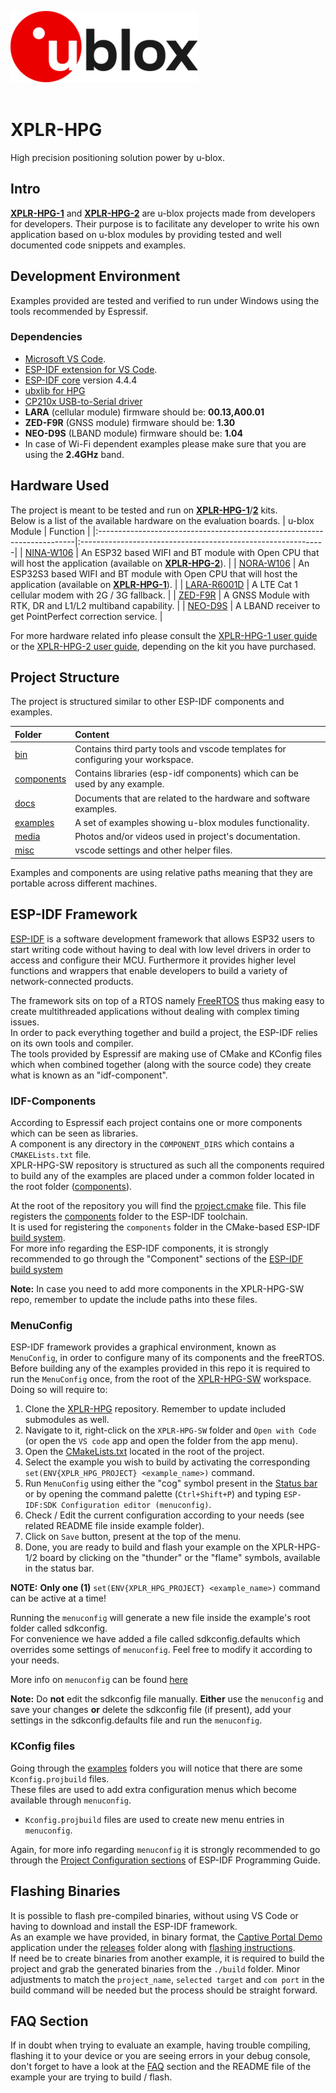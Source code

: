 ![u-blox](./media/shared/logos/ublox_logo.jpg)
<br>
<br>

# XPLR-HPG

High precision positioning solution power by u-blox.

## Intro
**[XPLR-HPG-1](https://www.u-blox.com/en/product/xplr-hpg-1)** and **[XPLR-HPG-2](https://www.u-blox.com/en/product/xplr-hpg-2)** are u-blox projects made from developers for developers. Their purpose is to facilitate any developer to write his own application based on u-blox modules by providing tested and well documented code snippets and examples.


## Development Environment
Examples provided are tested and verified to run under Windows using the tools recommended by Espressif.

### Dependencies
* [Microsoft VS Code](https://code.visualstudio.com/).
* [ESP-IDF extension for VS Code](https://github.com/espressif/vscode-esp-idf-extension/blob/master/docs/tutorial/install.md).
* [ESP-IDF core](https://github.com/espressif/esp-idf/tree/v4.4.4) version 4.4.4
* [ubxlib for HPG](https://github.com/u-blox/ubxlib/tree/hpg)
* [CP210x USB-to-Serial driver](https://www.silabs.com/developers/usb-to-uart-bridge-vcp-drivers?tab=downloads)
* **LARA** (cellular module) firmware should be: **00.13,A00.01**
* **ZED-F9R** (GNSS module) firmware should be: **1.30**
* **NEO-D9S** (LBAND module) firmware should be: **1.04**
* In case of Wi-Fi dependent examples please make sure that you are using the **2.4GHz** band.


## Hardware Used
The project is meant to be tested and run on **[XPLR-HPG-1](https://www.u-blox.com/en/product/xplr-hpg-1)**/**[2](https://www.u-blox.com/en/product/xplr-hpg-2)** kits.<br>
Below is a list of the available hardware on the evaluation boards.
| u-blox Module                                                           | Function                                                     |
|:------------------------------------------------------------------------|:-------------------------------------------------------------|
| [NINA-W106](https://www.u-blox.com/en/product/nina-w10-series-open-cpu) | An ESP32 based WIFI and BT module with Open CPU that will host the application (available on **[XPLR-HPG-2](https://www.u-blox.com/en/product/xplr-hpg-2)**).     |
| [NORA-W106](https://www.u-blox.com/en/product/nora-w10-series) | An ESP32S3 based WIFI and BT module with Open CPU that will host the application (available on **[XPLR-HPG-1](https://www.u-blox.com/en/product/xplr-hpg-1)**).     |
| [LARA-R6001D](https://www.u-blox.com/en/product/lara-r6-series)         | A LTE Cat 1 cellular modem with 2G / 3G fallback.            |
| [ZED-F9R](https://www.u-blox.com/en/product/zed-f9r-module)             | A GNSS Module with RTK, DR and L1/L2 multiband capability.   |
| [NEO-D9S](https://www.u-blox.com/en/product/neo-d9s-series)             | A LBAND receiver to get PointPerfect correction service.     |

For more hardware related info please consult the [XPLR-HPG-1 user guide](http://www.u-blox.com/docs/UBX-23000692) or the [XPLR-HPG-2 user guide](http://www.u-blox.com/docs/UBX-22039292), depending on the kit you have purchased.

## Project Structure
The project is structured similar to other ESP-IDF components and examples.

| Folder         | Content                                                                                 |
|:---------------|:----------------------------------------------------------------------------------------|
| [bin](./bin/)                 | Contains third party tools and vscode templates for configuring your workspace. |
| [components](./components/)   | Contains libraries (esp-idf components) which can be used by any example. |
| [docs](./docs/)               | Documents that are related to the hardware and software examples.        |
| [examples](./examples/)       | A set of examples showing u-blox modules functionality.                  |
| [media](./media/)             | Photos and/or videos used in project's documentation.                    |
| [misc](./media/)              | vscode settings and other helper files.                                  |

Examples and components are using relative paths meaning that they are portable across different machines.

## ESP-IDF Framework
[ESP-IDF](https://www.espressif.com/en/products/sdks/esp-idf) is a software development framework that allows ESP32 users
to start writing code without having to deal with low level drivers in order to access and configure their MCU.
Furthermore it provides higher level functions and wrappers that enable developers to build a variety of network-connected products.

The framework sits on top of a RTOS namely [FreeRTOS](https://www.freertos.org/) thus making easy to create multithreaded applications without
dealing with complex timing issues.<br>
In order to pack everything together and build a project, the ESP-IDF relies on its own tools and compiler.<br>
The tools provided by Espressif are making use of CMake and KConfig files which when combined together (along with the source code) they create what is known
as an "idf-component".

### IDF-Components
According to Espressif each project contains one or more components which can be seen as libraries.<br>
A component is any directory in the ```COMPONENT_DIRS``` which contains a ```CMAKELists.txt``` file.<br>
XPLR-HPG-SW repository is structured as such all the components required to build any of the examples are placed under a common folder located in the root folder ([components](./components/)).<br>
<!-- At the root of the repository you will find 2 files, namely [project.cmake](./project.cmake) and [project.mk](./project.mk). Both of these files register the [components](./components) folder to the ESP-IDF toolchain.<br>
The difference is that ```.cmake``` file is used for registering the ```components``` folder in the CMake-based ESP-IDF [build system](https://docs.espressif.com/projects/esp-idf/en/v4.4/esp32/api-guides/build-system.html) whereas the ``.mk`` file was used by the older, GNU Make based system.<br>
For more info regarding the ESP-IDF components, it is strongly recommended to go through the "Component" sections of the [ESP-IDF build system](https://docs.espressif.com/projects/esp-idf/en/v4.4/esp32/api-guides/build-system.html)<br> -->

At the root of the repository you will find the [project.cmake](./project.cmake) file. This  file registers the [components](./components) folder to the ESP-IDF toolchain.<br>
It is used for registering the ```components``` folder in the CMake-based ESP-IDF [build system](https://docs.espressif.com/projects/esp-idf/en/v4.4/esp32/api-guides/build-system.html).<br>
For more info regarding the ESP-IDF components, it is strongly recommended to go through the "Component" sections of the [ESP-IDF build system](https://docs.espressif.com/projects/esp-idf/en/v4.4/esp32/api-guides/build-system.html)<br>

**Note:** In case you need to add more components in the XPLR-HPG-SW repo, remember to update the include  paths into these files.

### MenuConfig
ESP-IDF framework provides a graphical environment, known as ```MenuConfig```, in order to configure many of its components and the freeRTOS.<br>
Before building any of the examples provided in this repo it is required to run the ```MenuConfig``` once, from the root of the [XPLR-HPG-SW](./) workspace.<br>
Doing so will require to:
1. Clone the [XPLR-HPG](https://github.com/u-blox/XPLR-HPG-software) repository. Remember to update included submodules as well.
2. Navigate to it, right-click on the ```XPLR-HPG-SW``` folder and ```Open with Code``` (or open the ```VS code``` app and open the folder from the app menu).
3. Open the [CMakeLists.txt](./CMakeLists.txt) located in the root of the project.
4. Select the example you wish to build by activating the corresponding ```set(ENV{XPLR_HPG_PROJECT} <example_name>)``` command.
5. Run ```MenuConfig``` using either the "cog" symbol present in the [Status bar](https://code.visualstudio.com/docs/getstarted/userinterface) or by opening the command palette (```Ctrl+Shift+P```) and typing
```ESP-IDF:SDK Configuration editor (menuconfig)```.
6. Check / Edit the current configuration according to your needs (see related README file inside example folder).
7. Click on ```Save``` button, present at the top of the menu.
8. Done, you are ready to build and flash your example on the XPLR-HPG-1/2 board by clicking on the "thunder" or the "flame" symbols, available in the status bar.

**NOTE:** **Only one (1)** ```set(ENV{XPLR_HPG_PROJECT} <example_name>)``` command can be active at a time!

Running the ```menuconfig``` will generate a new file inside the example's root folder called sdkconfig.<br>
For convenience we have added a file called sdkconfig.defaults which overrides some settings of ```menuconfig```. Feel free to modify it according to your needs.

More info on ```menuconfig``` can be found [here](https://docs.espressif.com/projects/esp-idf/en/latest/esp32/api-reference/kconfig.html)

**Note:** Do **not** edit the sdkconfig file manually. **Either** use the ```menuconfig``` and save your changes **or** delete the sdkconfig file (if present), add your settings in the sdkconfig.defaults file and run the ```menuconfig```.

### KConfig files
Going through the [examples](./examples/) folders you will notice that there are some ```Kconfig.projbuild``` files.<br>
These files are used to add extra configuration menus which become available through ```menuconfig```.<br>
* ```Kconfig.projbuild``` files are used to create new menu entries in ```menuconfig```.

Again, for more info regarding ```menuconfig``` it is strongly recommended to go through the [Project Configuration sections](https://docs.espressif.com/projects/esp-idf/en/latest/esp32/api-reference/kconfig.html#) of ESP-IDF Programming Guide.

## Flashing Binaries
It is possible to flash pre-compiled binaries, without using VS Code or having to download and install the ESP-IDF framework.<br>
As an example we have provided, in binary format, the [Captive Portal Demo](./examples/shortrange/05_hpg_wifi_mqtt_correction_captive_portal/) application under the [releases](./bin/releases/) folder along with [flashing instructions](./docs/README_flashing_guide.md).<br>
If need be to create binaries from another example, it is required to build the project and grab the generated binaries from the `./build` folder. Minor adjustments to match the `project_name`, `selected target` and `com port` in the build command will be needed but the process should be straight forward.

## FAQ Section
If in doubt when trying to evaluate an example, having trouble compiling, flashing it to your device or you are seeing errors in your debug console, don't forget to have a look at the [FAQ](./docs/README_faq.md) section and the README file of the example your are trying to build / flash.
